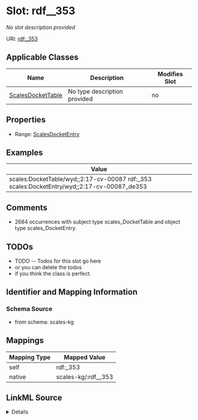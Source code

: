 

# Slot: rdf__353


_No slot description provided_





URI: [rdf:_353](http://www.w3.org/1999/02/22-rdf-syntax-ns#_353)



<!-- no inheritance hierarchy -->





## Applicable Classes

| Name | Description | Modifies Slot |
| --- | --- | --- |
| [ScalesDocketTable](../classes/ScalesDocketTable.md) | No type description provided |  no  |







## Properties

* Range: [ScalesDocketEntry](../classes/ScalesDocketEntry.md)






## Examples

| Value |
| --- |
| scales:DocketTable/wyd;;2:17-cv-00087 rdf:_353 scales:DocketEntry/wyd;;2:17-cv-00087_de353 |

## Comments

* 2684 occurrences with subject type scales_DocketTable and object type scales_DocketEntry.

## TODOs

* TODO -- Todos for this slot go here
* or you can delete the todos
* if you think the class is perfect.

## Identifier and Mapping Information







### Schema Source


* from schema: scales-kg




## Mappings

| Mapping Type | Mapped Value |
| ---  | ---  |
| self | rdf:_353 |
| native | scales-kg/:rdf__353 |




## LinkML Source

<details>
```yaml
name: rdf__353
description: No slot description provided
todos:
- TODO -- Todos for this slot go here
- or you can delete the todos
- if you think the class is perfect.
comments:
- 2684 occurrences with subject type scales_DocketTable and object type scales_DocketEntry.
examples:
- value: scales:DocketTable/wyd;;2:17-cv-00087 rdf:_353 scales:DocketEntry/wyd;;2:17-cv-00087_de353
from_schema: scales-kg
rank: 1000
slot_uri: rdf:_353
alias: rdf__353
domain_of:
- scales_DocketTable
range: scales_DocketEntry

```
</details>